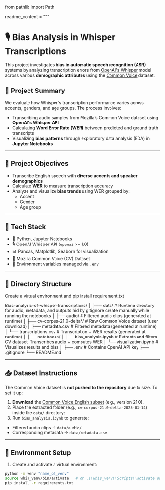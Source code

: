 from pathlib import Path

readme_content = """
# 🎙️ Bias Analysis in Whisper Transcriptions

This project investigates **bias in automatic speech recognition (ASR)** systems by analyzing transcription errors from [OpenAI's Whisper](https://github.com/openai/whisper) model across various **demographic attributes** using the [Common Voice](https://commonvoice.mozilla.org/en/datasets) dataset.

## 📌 Project Summary

We evaluate how Whisper's transcription performance varies across accents, genders, and age groups. The process involves:

- Transcribing audio samples from Mozilla’s Common Voice dataset using **OpenAI's Whisper API**
- Calculating **Word Error Rate (WER)** between predicted and ground truth transcripts
- Visualizing **bias patterns** through exploratory data analysis (EDA) in **Jupyter Notebooks**

---

## 🧠 Project Objectives

- Transcribe English speech with **diverse accents and speaker demographics**
- Calculate **WER** to measure transcription accuracy
- Analyze and visualize **bias trends** using WER grouped by:
  - Accent
  - Gender
  - Age group

---

## 🧪 Tech Stack

- 🐍 Python, Jupyter Notebooks
- 🎙️ OpenAI Whisper API (`openai` >= 1.0)
- 📊 Pandas, Matplotlib, Seaborn for visualization
- 📁 Mozilla Common Voice (CV) Dataset
- 🔐 Environment variables managed via `.env`

---

## 📂 Directory Structure

Create a virtual environment and pip install requirement.txt

Bias-analysis-of-whisper-transcriptions/
│
├── data/ # Runtime directory for audio, metadata, and outputs hid by gitignore create manually while running the notebooks
│ ├── audio/ # Filtered audio clips (generated at runtime)
│ ├── cv-corpus-21.0-delta*/ # Raw Common Voice dataset (user download)
│ ├── metadata.csv # Filtered metadata (generated at runtime)
│ └── transcriptions.csv # Transcription + WER results (generated at runtime)
│
├── notebooks/
│ ├──bias_analysis.ipynb # Extracts and filters CV dataset, Transcribes audio + computes WER
│ └──visualization.ipynb # Visualizes results and bias
│
├── .env # Contains OpenAI API key
├── .gitignore
└── README.md


---

## 📥 Dataset Instructions

The Common Voice dataset is **not pushed to the repository** due to size. To set it up:

1. **Download** the [Common Voice English subset](https://commonvoice.mozilla.org/en/datasets) (e.g., version 21.0).
2. Place the extracted folder (e.g., `cv-corpus-21.0-delta-2025-03-14`) inside the `data/` directory:
3. Run `bias_analysis.ipynb` to generate:
- Filtered audio clips → `data/audio/`
- Corresponding metadata → `data/metadata.csv`

---

## 🧾 Environment Setup

1. Create and activate a virtual environment:
```bash
python -m venv "name_of_venv"
source whis_venv/bin/activate   # or .\\whis_venv\\Scripts\\activate on Windows
pip install -r requirements.txt

